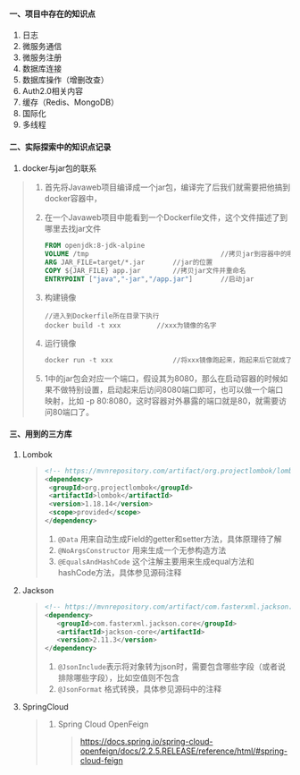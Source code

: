 #### 一、项目中存在的知识点

1. 日志
2. 微服务通信
3. 微服务注册
4. 数据库连接
5. 数据库操作（增删改查）
6. Auth2.0相关内容
7. 缓存（Redis、MongoDB）
8. 国际化
9. 多线程



#### 二、实际探索中的知识点记录

1. docker与jar包的联系

  >  1. 首先将Javaweb项目编译成一个jar包，编译完了后我们就需要把他搞到docker容器中，
  > 
  >  2. 在一个Javaweb项目中能看到一个Dockerfile文件，这个文件描述了到哪里去找jar文件
  > 
  >     ```dockerfile
  >     FROM openjdk:8-jdk-alpine
  >     VOLUME /tmp									//拷贝jar到容器中的哪个目录下去
  >     ARG JAR_FILE=target/*.jar		//jar的位置
  >     COPY ${JAR_FILE} app.jar		//拷贝jar文件并重命名
  >     ENTRYPOINT ["java","-jar","/app.jar"]		//启动jar
  >     ```
  > 
  >  3. 构建镜像
  > 
  >     ```
  >     //进入到Dockerfile所在目录下执行
  >     docker build -t xxx			//xxx为镜像的名字
  >     ```
  > 
  >  4. 运行镜像
  > 
  >     ```dockerfile
  >     docker run -t xxx				//将xxx镜像跑起来，跑起来后它就成了容器
  >     ```
  > 
  >  5. 1中的jar包会对应一个端口，假设其为8080，那么在启动容器的时候如果不做特别设置，启动起来后访问8080端口即可，也可以做一个端口映射，比如 -p 80:8080，这时容器对外暴露的端口就是80，就需要访问80端口了。

#### 三、用到的三方库

1. Lombok

   > ```xml
   > <!-- https://mvnrepository.com/artifact/org.projectlombok/lombok -->
   > <dependency>
   >  <groupId>org.projectlombok</groupId>
   >  <artifactId>lombok</artifactId>
   >  <version>1.18.14</version>
   >  <scope>provided</scope>
   > </dependency>
   > ```
   >
   > 1. `@Data` 用来自动生成Field的getter和setter方法，具体原理待了解
   > 2. `@NoArgsConstructor` 用来生成一个无参构造方法
   > 3. `@EqualsAndHashCode` 这个注解主要用来生成equal方法和hashCode方法，具体参见源码注释

2. Jackson

   >```xml
   ><!-- https://mvnrepository.com/artifact/com.fasterxml.jackson.core/jackson-core -->
   ><dependency>
   >    <groupId>com.fasterxml.jackson.core</groupId>
   >    <artifactId>jackson-core</artifactId>
   >    <version>2.11.3</version>
   ></dependency>
   >```
   >
   >1. `@JsonInclude`表示将对象转为json时，需要包含哪些字段（或者说排除哪些字段），比如空值则不包含
   >2. `@JsonFormat` 格式转换，具体参见源码中的注释
   
3. SpringCloud

   > 1. Spring Cloud OpenFeign
   >
   >    > https://docs.spring.io/spring-cloud-openfeign/docs/2.2.5.RELEASE/reference/html/#spring-cloud-feign
   >    >
   >    > 
